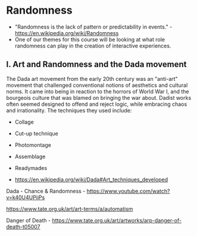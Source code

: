# Randomness

- "Randomness is the lack of pattern or predictability in events." - https://en.wikipedia.org/wiki/Randomness
- One of our themes for this course will be looking at what role randomness can play in the creation of interactive experiences.

## I. Art and Randomness and the Dada movement

The Dada art movement from the early 20th century was an "anti-art" movement that challenged conventional notions of aesthetics and cultural norms. It came into being in reaction to the horrors of World War I, and the bourgeois culture that was blamed on bringing the war about.  Dadist works often seemed designed to offend and reject logic, while embracing chaos and irrationality. The techniques they used include:

- Collage
- Cut-up technique
- Photomontage
- Assemblage
- Readymades

- https://en.wikipedia.org/wiki/Dada#Art_techniques_developed


Dada - Chance & Randomness - https://www.youtube.com/watch?v=k40U4UPiiPs

https://www.tate.org.uk/art/art-terms/a/automatism


Danger of Death - https://www.tate.org.uk/art/artworks/arp-danger-of-death-t05007
